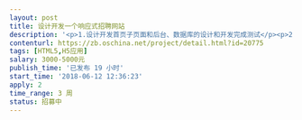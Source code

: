 ```yaml
---                
layout: post       
title: 设计开发一个响应式招聘网站           
description: '<p>1.设计开发首页子页面和后台、数据库的设计和开发完成测试</p><p>2.完成网站的各项功能（如：简历，全国地区选项，企业版界面，注册界面，充值付款，个人中心等各项功能和页面）</p><p>3欢迎各界大神接单投方案截图（微信szzzc188）</p>'     
contenturl: https://zb.oschina.net/project/detail.html?id=20775      
tags: [HTML5,H5应用]            
salary: 3000-5000元          
publish_time: '已发布 19 小时'         
start_time: '2018-06-12 12:36:23'           
apply: 2                   
time_range: 3 周              
status: 招募中                  
---                 
```

